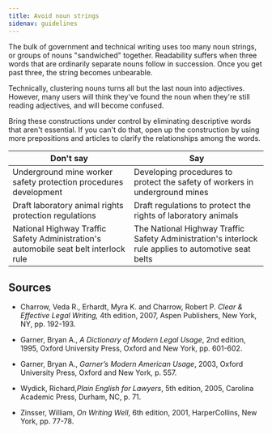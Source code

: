 ```yaml
---
title: Avoid noun strings
sidenav: guidelines
---
```


The bulk of government and technical writing uses too many noun strings, or groups of nouns "sandwiched" together. Readability suffers when three words that are ordinarily separate nouns follow in succession. Once you get past three, the string becomes unbearable.

Technically, clustering nouns turns all but the last noun into adjectives. However, many users will think they've found the noun when they're still reading adjectives, and will become confused.

Bring these constructions under control by eliminating descriptive words that aren't essential. If you can't do that, open up the construction by using more prepositions and articles to clarify the relationships among the words.

Don't say | Say
------------------------------------------------------------------------------------ | ----------------------------------------------------------------------------------------------------
Underground mine worker safety protection procedures development | Developing procedures to protect the safety of workers in underground mines
Draft laboratory animal rights protection regulations | Draft regulations to protect the rights of laboratory animals
National Highway Traffic Safety Administration's automobile seat belt interlock rule | The National Highway Traffic Safety Administration's interlock rule applies to automotive seat belts

## Sources

- Charrow, Veda R., Erhardt, Myra K. and Charrow, Robert P. _Clear &amp; Effective Legal Writing,_ 4th edition, 2007, Aspen Publishers, New York, NY, pp. 192-193.

- Garner, Bryan A., _A Dictionary of Modern Legal Usage_, 2nd edition, 1995, Oxford University Press, Oxford and New York, pp. 601-602.

- Garner, Bryan A., _Garner’s Modern American Usage_, 2003, Oxford University Press, Oxford and New York, p. 557.

- Wydick, Richard,_Plain English for Lawyers_, 5th edition, 2005, Carolina Academic Press, Durham, NC, p. 71.

- Zinsser, William, _On Writing Well_, 6th edition, 2001, HarperCollins, New York, pp. 77-78.
